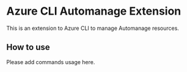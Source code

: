 # Azure CLI Automanage Extension #
This is an extension to Azure CLI to manage Automanage resources.

## How to use ##
Please add commands usage here.